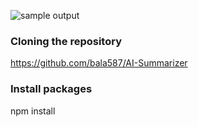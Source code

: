 ![sample output](https://i.pinimg.com/originals/b0/2f/08/b02f08f39972c3cdf4d14b3ec4fd186e.jpg)


### Cloning the repository
https://github.com/bala587/AI-Summarizer

### Install packages
npm install
